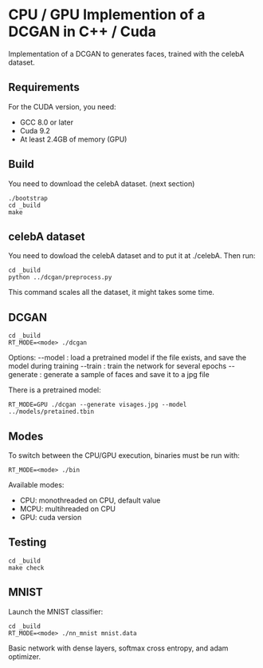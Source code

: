 # CPU / GPU Implemention of a DCGAN in C++ / Cuda

Implementation of a DCGAN to generates faces, trained with the celebA dataset.

## Requirements
For the CUDA version, you need:
- GCC 8.0 or later
- Cuda 9.2
- At least 2.4GB of memory (GPU)

## Build

You need to download the celebA dataset. (next section)

```shell
./bootstrap
cd _build
make
```


## celebA dataset

You need to dowload the celebA dataset and to put it at ./celebA.
Then run:
```shell
cd _build
python ../dcgan/preprocess.py
```
This command scales all the dataset, it might takes some time.

## DCGAN
```shell
cd _build
RT_MODE=<mode> ./dcgan
```

Options: 
--model <model-file>: load a pretrained model if the file exists, and save the model during training 
--train <epochs>: train the network for several epochs 
--generate <jpg-out-path>: generate a sample of faces and save it to a jpg file

There is a pretrained model:
```shell
RT_MODE=GPU ./dcgan --generate visages.jpg --model ../models/pretained.tbin
```


## Modes

To switch between the CPU/GPU execution, binaries must be run with:
```shell
RT_MODE=<mode> ./bin
```

Available modes:
- CPU: monothreaded on CPU, default value
- MCPU: multihreaded on CPU
- GPU: cuda version


## Testing

```shell
cd _build
make check
```


## MNIST

Launch the MNIST classifier:

```shell
cd _build
RT_MODE=<mode> ./nn_mnist mnist.data
```

Basic network with dense layers, softmax cross entropy, and adam optimizer.